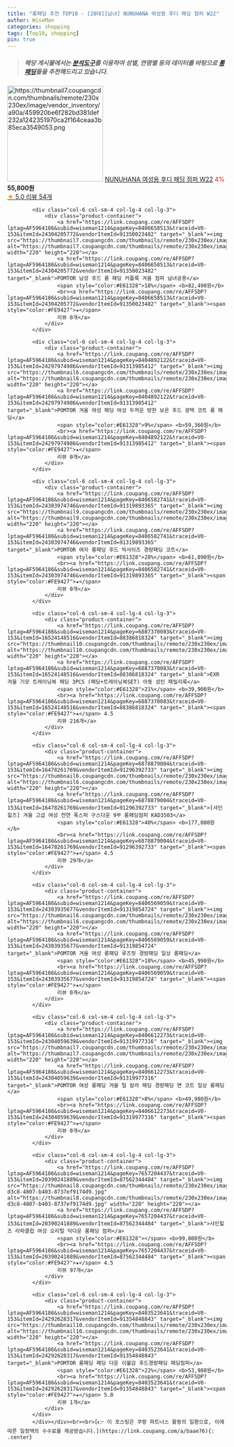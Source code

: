 ```yaml
---
title: "롱패딩 추천 TOP10 - [20대][남녀] NUNUHANA 여성용 후디 패딩 점퍼 W22"
author: WiseMan
categories: shopping
tags: [Top10, shopping]
pin: true
---
```


> ##### 해당 게시물에서는 [**분석도구**](https://itemscout.io/)를 이용하여 **성별**, **연령별** 등의 데이터를 바탕으로 [**롱패딩**](https://link.coupang.com/a/baae76)들을 추천해드리고 있습니다.
<div class="container"><div class="row">
            <div class="col-6 col-sm-4 col-lg-4 col-lg-3">
                <div class="product-container">
                    <a href="https://link.coupang.com/re/AFFSDP?lptag=AF5964186&subid=wiseman1214&pageKey=8340076222&traceid=V0-153&itemId=24084916916&vendorItemId=91104456632" target="_blank"><img src="https://thumbnail7.coupangcdn.com/thumbnails/remote/230x230ex/image/vendor_inventory/a90a/459920be6f282bd381def232a1242351970ca2f164ceaa3b85eca3549053.png" alt="https://thumbnail7.coupangcdn.com/thumbnails/remote/230x230ex/image/vendor_inventory/a90a/459920be6f282bd381def232a1242351970ca2f164ceaa3b85eca3549053.png" width="220" height="220"></a>
                    <a href="https://link.coupang.com/re/AFFSDP?lptag=AF5964186&subid=wiseman1214&pageKey=8340076222&traceid=V0-153&itemId=24084916916&vendorItemId=91104456632" target="_blank">NUNUHANA 여성용 후디 패딩 점퍼 W22</a>
                    <span style="color:#E61328">4%</span> <b>55,800원</b>
                    <br><a href="https://link.coupang.com/re/AFFSDP?lptag=AF5964186&subid=wiseman1214&pageKey=8340076222&traceid=V0-153&itemId=24084916916&vendorItemId=91104456632" target="_blank"><span style="color:#FE9427">★</span> 5.0
                    리뷰 54개</a>
                </div>
            </div>
            
            <div class="col-6 col-sm-4 col-lg-4 col-lg-3">
                <div class="product-container">
                    <a href="https://link.coupang.com/re/AFFSDP?lptag=AF5964186&subid=wiseman1214&pageKey=8406658513&traceid=V0-153&itemId=24304205772&vendorItemId=91350023482" target="_blank"><img src="https://thumbnail7.coupangcdn.com/thumbnails/remote/230x230ex/image/vendor_inventory/bfb9/de84fe46553bf2816923f0cffce5b028d5cac7b5dac99897c22791338bf4.jpg" alt="https://thumbnail7.coupangcdn.com/thumbnails/remote/230x230ex/image/vendor_inventory/bfb9/de84fe46553bf2816923f0cffce5b028d5cac7b5dac99897c22791338bf4.jpg" width="220" height="220"></a>
                    <a href="https://link.coupang.com/re/AFFSDP?lptag=AF5964186&subid=wiseman1214&pageKey=8406658513&traceid=V0-153&itemId=24304205772&vendorItemId=91350023482" target="_blank">POMTOR 남성 후드 롱 패딩 커플룩 겨울 점퍼 남녀공용</a>
                    <span style="color:#E61328">18%</span> <b>82,490원</b>
                    <br><a href="https://link.coupang.com/re/AFFSDP?lptag=AF5964186&subid=wiseman1214&pageKey=8406658513&traceid=V0-153&itemId=24304205772&vendorItemId=91350023482" target="_blank"><span style="color:#FE9427">★</span> 
                    리뷰 0개</a>
                </div>
            </div>
            
            <div class="col-6 col-sm-4 col-lg-4 col-lg-3">
                <div class="product-container">
                    <a href="https://link.coupang.com/re/AFFSDP?lptag=AF5964186&subid=wiseman1214&pageKey=8404892122&traceid=V0-153&itemId=24297974986&vendorItemId=91313985412" target="_blank"><img src="https://thumbnail6.coupangcdn.com/thumbnails/remote/230x230ex/image/vendor_inventory/5aff/c3531a81726045804c5e8e1a6c47cb4d8cc7f9c4abacff3d0bc7e3e6e4de.jpg" alt="https://thumbnail6.coupangcdn.com/thumbnails/remote/230x230ex/image/vendor_inventory/5aff/c3531a81726045804c5e8e1a6c47cb4d8cc7f9c4abacff3d0bc7e3e6e4de.jpg" width="220" height="220"></a>
                    <a href="https://link.coupang.com/re/AFFSDP?lptag=AF5964186&subid=wiseman1214&pageKey=8404892122&traceid=V0-153&itemId=24297974986&vendorItemId=91313985412" target="_blank">POMTOR 겨울 여성 패딩 여성 두꺼운 방한 보온 후드 광택 코트 롱 패딩</a>
                    <span style="color:#E61328">9%</span> <b>59,360원</b>
                    <br><a href="https://link.coupang.com/re/AFFSDP?lptag=AF5964186&subid=wiseman1214&pageKey=8404892122&traceid=V0-153&itemId=24297974986&vendorItemId=91313985412" target="_blank"><span style="color:#FE9427">★</span> 
                    리뷰 0개</a>
                </div>
            </div>
            
            <div class="col-6 col-sm-4 col-lg-4 col-lg-3">
                <div class="product-container">
                    <a href="https://link.coupang.com/re/AFFSDP?lptag=AF5964186&subid=wiseman1214&pageKey=8406582741&traceid=V0-153&itemId=24303974746&vendorItemId=91319893365" target="_blank"><img src="https://thumbnail9.coupangcdn.com/thumbnails/remote/230x230ex/image/vendor_inventory/558f/22646644216fdfb60180c1a5d10dc410c3fd0b5a22a989b43ca505476b9d.jpg" alt="https://thumbnail9.coupangcdn.com/thumbnails/remote/230x230ex/image/vendor_inventory/558f/22646644216fdfb60180c1a5d10dc410c3fd0b5a22a989b43ca505476b9d.jpg" width="220" height="220"></a>
                    <a href="https://link.coupang.com/re/AFFSDP?lptag=AF5964186&subid=wiseman1214&pageKey=8406582741&traceid=V0-153&itemId=24303974746&vendorItemId=91319893365" target="_blank">POMTOR 여자 롱패딩 후드 빅사이즈 경량패딩 코트</a>
                    <span style="color:#E61328">28%</span> <b>61,890원</b>
                    <br><a href="https://link.coupang.com/re/AFFSDP?lptag=AF5964186&subid=wiseman1214&pageKey=8406582741&traceid=V0-153&itemId=24303974746&vendorItemId=91319893365" target="_blank"><span style="color:#FE9427">★</span> 
                    리뷰 0개</a>
                </div>
            </div>
            
            <div class="col-6 col-sm-4 col-lg-4 col-lg-3">
                <div class="product-container">
                    <a href="https://link.coupang.com/re/AFFSDP?lptag=AF5964186&subid=wiseman1214&pageKey=6887370083&traceid=V0-153&itemId=16524148516&vendorItemId=88386818324" target="_blank"><img src="https://thumbnail10.coupangcdn.com/thumbnails/remote/230x230ex/image/vendor_inventory/237a/3c15faed453b201e9d7be413e6657ed1177b5dbb6ee9a61874dcfa4efed4.jpg" alt="https://thumbnail10.coupangcdn.com/thumbnails/remote/230x230ex/image/vendor_inventory/237a/3c15faed453b201e9d7be413e6657ed1177b5dbb6ee9a61874dcfa4efed4.jpg" width="220" height="220"></a>
                    <a href="https://link.coupang.com/re/AFFSDP?lptag=AF5964186&subid=wiseman1214&pageKey=6887370083&traceid=V0-153&itemId=16524148516&vendorItemId=88386818324" target="_blank">EXR 겨울 기모 트레이닝복 패딩 3PCS (패딩+트레이닝복SET) 아동 성인 패밀리룩</a>
                    <span style="color:#E61328">21%</span> <b>39,900원</b>
                    <br><a href="https://link.coupang.com/re/AFFSDP?lptag=AF5964186&subid=wiseman1214&pageKey=6887370083&traceid=V0-153&itemId=16524148516&vendorItemId=88386818324" target="_blank"><span style="color:#FE9427">★</span> 4.5
                    리뷰 216개</a>
                </div>
            </div>
            
            <div class="col-6 col-sm-4 col-lg-4 col-lg-3">
                <div class="product-container">
                    <a href="https://link.coupang.com/re/AFFSDP?lptag=AF5964186&subid=wiseman1214&pageKey=6878879004&traceid=V0-153&itemId=16478261769&vendorItemId=91296392733" target="_blank"><img src="https://thumbnail6.coupangcdn.com/thumbnails/remote/230x230ex/image/vendor_inventory/2912/c6afa89a9ea9cb63fe1a655b176780e2916bcd31dba459323cccb2a9e574.jpg" alt="https://thumbnail6.coupangcdn.com/thumbnails/remote/230x230ex/image/vendor_inventory/2912/c6afa89a9ea9cb63fe1a655b176780e2916bcd31dba459323cccb2a9e574.jpg" width="220" height="220"></a>
                    <a href="https://link.coupang.com/re/AFFSDP?lptag=AF5964186&subid=wiseman1214&pageKey=6878879004&traceid=V0-153&itemId=16478261769&vendorItemId=91296392733" target="_blank">[샤인힐즈] 겨울 고급 여성 천연 폭스퍼 구스다운 9부 롱패딩점퍼 KAD3503</a>
                    <span style="color:#E61328">40%</span> <b>177,000원</b>
                    <br><a href="https://link.coupang.com/re/AFFSDP?lptag=AF5964186&subid=wiseman1214&pageKey=6878879004&traceid=V0-153&itemId=16478261769&vendorItemId=91296392733" target="_blank"><span style="color:#FE9427">★</span> 4.5
                    리뷰 29개</a>
                </div>
            </div>
            
            <div class="col-6 col-sm-4 col-lg-4 col-lg-3">
                <div class="product-container">
                    <a href="https://link.coupang.com/re/AFFSDP?lptag=AF5964186&subid=wiseman1214&pageKey=8406569059&traceid=V0-153&itemId=24303935677&vendorItemId=91319854724" target="_blank"><img src="https://thumbnail6.coupangcdn.com/thumbnails/remote/230x230ex/image/vendor_inventory/0fab/939d71a9b7596b8556c6c7de8a73682285c84f752c395784b3d3bd47f476.jpg" alt="https://thumbnail6.coupangcdn.com/thumbnails/remote/230x230ex/image/vendor_inventory/0fab/939d71a9b7596b8556c6c7de8a73682285c84f752c395784b3d3bd47f476.jpg" width="220" height="220"></a>
                    <a href="https://link.coupang.com/re/AFFSDP?lptag=AF5964186&subid=wiseman1214&pageKey=8406569059&traceid=V0-153&itemId=24303935677&vendorItemId=91319854724" target="_blank">POMTOR 겨울 여성 롱패딩 루즈핏 경량패딩 일상 롱패딩</a>
                    <span style="color:#E61328">18%</span> <b>45,990원</b>
                    <br><a href="https://link.coupang.com/re/AFFSDP?lptag=AF5964186&subid=wiseman1214&pageKey=8406569059&traceid=V0-153&itemId=24303935677&vendorItemId=91319854724" target="_blank"><span style="color:#FE9427">★</span> 
                    리뷰 0개</a>
                </div>
            </div>
            
            <div class="col-6 col-sm-4 col-lg-4 col-lg-3">
                <div class="product-container">
                    <a href="https://link.coupang.com/re/AFFSDP?lptag=AF5964186&subid=wiseman1214&pageKey=8406612273&traceid=V0-153&itemId=24304059639&vendorItemId=91319977316" target="_blank"><img src="https://thumbnail7.coupangcdn.com/thumbnails/remote/230x230ex/image/vendor_inventory/a218/7b6799d7ad4c5e3a5f799717d5960281baaa3d5f39d6ba3bd93d72719ab2.jpg" alt="https://thumbnail7.coupangcdn.com/thumbnails/remote/230x230ex/image/vendor_inventory/a218/7b6799d7ad4c5e3a5f799717d5960281baaa3d5f39d6ba3bd93d72719ab2.jpg" width="220" height="220"></a>
                    <a href="https://link.coupang.com/re/AFFSDP?lptag=AF5964186&subid=wiseman1214&pageKey=8406612273&traceid=V0-153&itemId=24304059639&vendorItemId=91319977316" target="_blank">POMTOR 여성 롱패딩 겨울 털 칼라 패딩 경량패딩 면 코트 일상 롱패딩</a>
                    <span style="color:#E61328">8%</span> <b>49,980원</b>
                    <br><a href="https://link.coupang.com/re/AFFSDP?lptag=AF5964186&subid=wiseman1214&pageKey=8406612273&traceid=V0-153&itemId=24304059639&vendorItemId=91319977316" target="_blank"><span style="color:#FE9427">★</span> 
                    리뷰 0개</a>
                </div>
            </div>
            
            <div class="col-6 col-sm-4 col-lg-4 col-lg-3">
                <div class="product-container">
                    <a href="https://link.coupang.com/re/AFFSDP?lptag=AF5964186&subid=wiseman1214&pageKey=7657204437&traceid=V0-153&itemId=20390241889&vendorItemId=87562344484" target="_blank"><img src="https://thumbnail8.coupangcdn.com/thumbnails/remote/230x230ex/image/vendor_inventory/images/2018/10/21/14/6/d493e9dc-d3c8-4807-b403-8737ef9174d9.jpg" alt="https://thumbnail8.coupangcdn.com/thumbnails/remote/230x230ex/image/vendor_inventory/images/2018/10/21/14/6/d493e9dc-d3c8-4807-b403-8737ef9174d9.jpg" width="220" height="220"></a>
                    <a href="https://link.coupang.com/re/AFFSDP?lptag=AF5964186&subid=wiseman1214&pageKey=7657204437&traceid=V0-153&itemId=20390241889&vendorItemId=87562344484" target="_blank">샤인힐즈 라파클럽 여성 오리털 덕다운 롱패딩 점퍼</a>
                    <span style="color:#E61328"></span> <b>99,800원</b>
                    <br><a href="https://link.coupang.com/re/AFFSDP?lptag=AF5964186&subid=wiseman1214&pageKey=7657204437&traceid=V0-153&itemId=20390241889&vendorItemId=87562344484" target="_blank"><span style="color:#FE9427">★</span> 4.5
                    리뷰 97개</a>
                </div>
            </div>
            
            <div class="col-6 col-sm-4 col-lg-4 col-lg-3">
                <div class="product-container">
                    <a href="https://link.coupang.com/re/AFFSDP?lptag=AF5964186&subid=wiseman1214&pageKey=8403523641&traceid=V0-153&itemId=24292628317&vendorItemId=91354848843" target="_blank"><img src="https://thumbnail10.coupangcdn.com/thumbnails/remote/230x230ex/image/vendor_inventory/0ab1/20ec7fea83149796eb6b876cb898257b9de5bd6d4eb1c913d8bb5e56da87.jpg" alt="https://thumbnail10.coupangcdn.com/thumbnails/remote/230x230ex/image/vendor_inventory/0ab1/20ec7fea83149796eb6b876cb898257b9de5bd6d4eb1c913d8bb5e56da87.jpg" width="220" height="220"></a>
                    <a href="https://link.coupang.com/re/AFFSDP?lptag=AF5964186&subid=wiseman1214&pageKey=8403523641&traceid=V0-153&itemId=24292628317&vendorItemId=91354848843" target="_blank">POMTOR 롱패딩 패딩 다운 이불감 후드경량패딩 패딩점퍼</a>
                    <span style="color:#E61328">22%</span> <b>53,980원</b>
                    <br><a href="https://link.coupang.com/re/AFFSDP?lptag=AF5964186&subid=wiseman1214&pageKey=8403523641&traceid=V0-153&itemId=24292628317&vendorItemId=91354848843" target="_blank"><span style="color:#FE9427">★</span> 5.0
                    리뷰 1개</a>
                </div>
            </div>
            </div></div><br><br>[👉 이 포스팅은 쿠팡 파트너스 활동의 일환으로, 이에 따른 일정액의 수수료를 제공받습니다.](https://link.coupang.com/a/baae76){: .center}